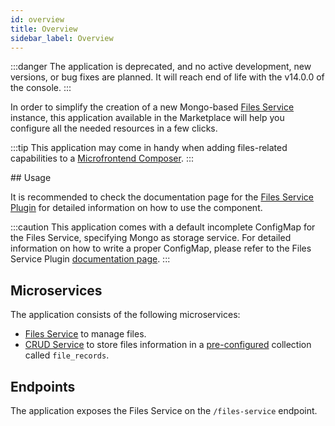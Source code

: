 ```yaml
---
id: overview
title: Overview
sidebar_label: Overview
---
```


<!--
WARNING: this file was automatically generated by Mia-Platform Doc Aggregator.
DO NOT MODIFY IT BY HAND.
Instead, modify the source file and run the aggregator to regenerate this file.
-->

:::danger
The application is deprecated, and no active development, new versions, or bug fixes are planned. It will reach end of life with the v14.0.0 of the console.
:::

In order to simplify the creation of a new Mongo-based [Files Service](../../runtime_suite/files-service/configuration#mongodb-gridfs-configuration-file-single-bucket-option) instance, this application available in the Marketplace will help you configure all the needed resources in a few clicks.

:::tip
This application may come in handy when adding files-related capabilities to a [Microfrontend Composer](../../microfrontend-composer/overview).
:::

## Usage

It is recommended to check the documentation page for the [Files Service Plugin](../../runtime_suite/files-service/configuration) for detailed information on how to use the component.

:::caution
This application comes with a default incomplete ConfigMap for the Files Service, specifying Mongo as storage service. For detailed information on how to write a proper ConfigMap, please refer to the Files Service Plugin [documentation page](../../runtime_suite/files-service/configuration#configuration-file).
:::

## Microservices

The application consists of the following microservices:

- [Files Service](../../runtime_suite/files-service/configuration#configuration-file) to manage files.
- [CRUD Service](../../runtime_suite/crud-service/overview_and_usage) to store files information in a [pre-configured](../../runtime_suite/files-service/configuration#crud-collection) collection called `file_records`.

## Endpoints

The application exposes the Files Service on the `/files-service` endpoint.
